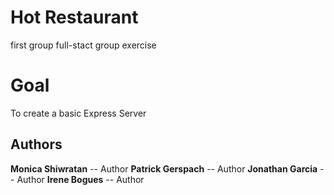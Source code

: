 # Hot Restaurant
first group full-stact group exercise
# Goal
To create a basic Express Server

## Authors
**Monica Shiwratan** -- Author
**Patrick Gerspach** -- Author
**Jonathan Garcia** -- Author
**Irene Bogues** -- Author
